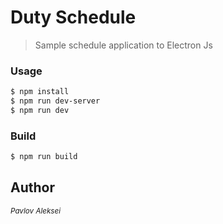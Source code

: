 # Duty Schedule
> Sample schedule application to Electron Js

### Usage

```bash
$ npm install
$ npm run dev-server
$ npm run dev
```

### Build

```bash
$ npm run build
```
## Author
<small><i>Pavlov Aleksei</i></small>
